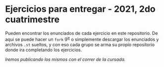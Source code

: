 # Ejercicios para entregar - 2021, 2do cuatrimestre

Pueden encontrar los enunciados de cada ejercicio en este repositorio. De aqui se puede hacer un `fork` <img alt="github icon" width="17px" src="https://icongr.am/octicons/git-fork.svg?size=128&color=808080" /> o simplemente descargar los enunciados y archivos `.st` sueltos, y con eso cada grupo se arma su propio repositorio donde ira completando los ejercicios.

_Iremos publicando los mismos con el correr de la cursada._
